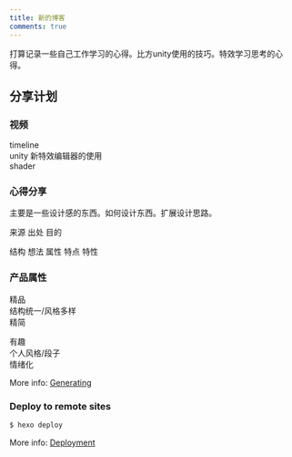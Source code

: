 ```yaml
---
title: 新的博客
comments: true
---
```


打算记录一些自己工作学习的心得。比方unity使用的技巧。特效学习思考的心得。

## 分享计划

### 视频

timeline  
unity 新特效编辑器的使用  
shader


### 心得分享

主要是一些设计感的东西。如何设计东西。扩展设计思路。

来源 出处 目的

结构 想法 属性 特点 特性


### 产品属性

精品  
结构统一/风格多样  
精简

有趣  
个人风格/段子  
情绪化  

More info: [Generating](https://hexo.io/docs/generating.html)

### Deploy to remote sites

``` bash
$ hexo deploy
```

More info: [Deployment](https://hexo.io/docs/deployment.html)
